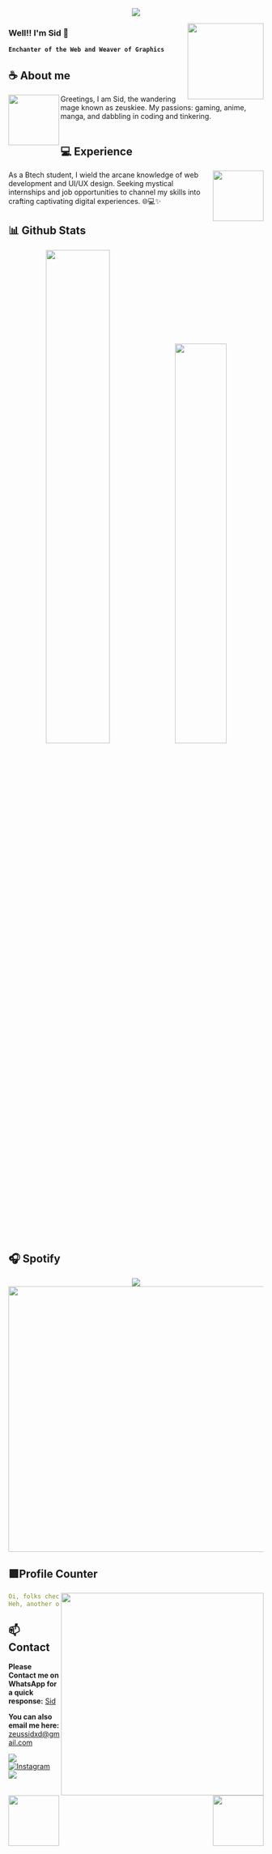 <div align="center">
	
![](https://typograssy.deno.dev/api?text=Every-story-comes-to-an-end--&l0=none&l1=8a2be2&l2=9370db&l3=ba55d3&l4=d8bfd8&bg=none&frame=none&speed=100&comment=)

</div>
<a href="https://sidxzeus.vercel.app/">
  <img align="right" width="150" src="https://i.pinimg.com/originals/66/36/d3/6636d37ba22a391c6353b1436a81f656.gif">
</a>


### **Well!! I'm Sid 🔮**

**`Enchanter of the Web and Weaver of Graphics`** 

## **☕ About me**
<a href="https://github.com/SidxZeus"><img align="left" width="100" src="https://i.pinimg.com/originals/58/61/e5/5861e50201592def2f861e910120fff6.png"></a>
Greetings, I am Sid, the wandering mage known as zeuskiee. My passions: gaming, anime, manga, and dabbling in coding and tinkering.
<br><br>

## **💻 Experience**
<a href="https://github.com/SidxZeus">
<img align="right" width="100" src="https://i.giphy.com/media/LLsUNd14gwSkSLYTcR/giphy.webp"></a>
As a Btech student, I wield the arcane knowledge of web development and UI/UX design. Seeking mystical internships and job opportunities to channel my skills into crafting captivating digital experiences. 🌐💻✨


## **📊 Github Stats**
<p align="center">
  <img width="50%" src="https://github-readme-stats.vercel.app/api?username=sidzzzzzzzz&show_icons=true&count_private=true&theme=react-dark&hide_border=true&bg_color=0d1117" />
  <img width="45%" src="https://github-readme-stats.vercel.app/api/top-langs/?username=SidxZeus&show_icons=true&count_private=true&theme=react-dark&hide_border=true&bg_color=0d1117&layout=compact" />
</p>



## **🎧 Spotify**
<p align="center">
  <a href="https://spotify-github-profile.vercel.app/api/view?uid=z8vtap612j1ajql4wsyhl074i&redirect=true">
    <img src="https://spotify-github-profile.vercel.app/api/view?uid=z8vtap612j1ajql4wsyhl074i&cover_image=true&theme=default&show_offline=true&background_color=4e3f68&interchange=false&bar_color_cover=true">
  </a>
  <a href="https://open.spotify.com/user/z8vtap612j1ajql4wsyhl074i?si=6962aa5c8435476f">
    <img width="525" src="https://spotify-recently-played-readme.vercel.app/api?user=z8vtap612j1ajql4wsyhl074i">
  </a>
</p>


## **🟪Profile Counter**
<a href="https://www.instagram.com/sid.php"><img align="right" width=400 src="https://moe-counter.glitch.me/get/@well300?theme=rule34"></a>
<a href="https://github.com/SidxZeus"><img align="left" width="100" src="https://static.wikia.nocookie.net/pokemeow-community/images/f/fd/Darkrai_%28Shiny%29_-_Pokemon_-_Pokemeow.gif/revision/latest/thumbnail/width/360/height/360?cb=20201206134815"></a>

```yaml
Oi, folks checkin' out me profile, eh?
Heh, another one of ya caught by me charm, aye?
```
<!-- <br><br><br><br> -->
## **📫 Contact**
<a href="https://github.com/SidxZeus"><img align="right" width="100"
src="https://animesher.com/orig/1/135/1356/13560/animesher.com_evolution-manga-haunter-1356099.gif" /></a>
**Please Contact me on WhatsApp for a quick response:** [Sid](https://api.whatsapp.com/send/?phone=436993190999999&text=Hello%20𝙕𝙚𝙪𝙨%20%F0%9F%8D%B7&type=phone_number&app_absent=0)

**You can also email me here:** zeussidxd@gmail.com

<!--<a href="https://github.com/Meghna-DAS/github-profile-views-counter"><img src="https://komarev.com/ghpvc/?username=well300">-->
[![](https://img.shields.io/github/followers/SidxZeus?label=Followers&style=social&color=purple)](https://github.com/sidzzzzzzzz)
[![Instagram](https://img.shields.io/badge/Instagram-ig_sid.php_-purple?logo=instagram&logoColor=white)](https://www.instagram.com/zeuskiee._/)
[![](https://img.shields.io/badge/Mail-D14836?logo=gmail&logoColor=white&color=purple)](mailto:zeussidxd@gmail.com)

